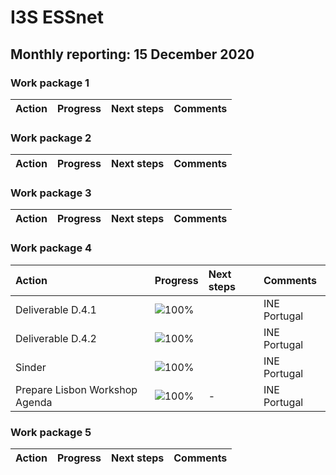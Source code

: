 # I3S ESSnet

## Monthly reporting: 15 December 2020

### Work package 1

| Action  | Progress | Next steps | Comments |
|:--|:--|:--|:--|


### Work package 2

| Action  | Progress | Next steps | Comments |
|:--|:--|:--|:--|


### Work package 3
| Action  | Progress | Next steps | Comments |
|:--|:--|:--|:--|


### Work package 4
| Action  | Progress | Next steps | Comments |
|:--|:--|:--|:--|
| Deliverable D.4.1| ![100%](https://progress-bar.dev/70) |  | INE Portugal |
| Deliverable D.4.2| ![100%](https://progress-bar.dev/30) |  | INE Portugal |
| Sinder | ![100%](https://progress-bar.dev/50) |  | INE Portugal |
| Prepare Lisbon Workshop Agenda| ![100%](https://progress-bar.dev/50) | - | INE Portugal |

### Work package 5

| Action  | Progress | Next steps | Comments |
|:--|:--|:--|:--|
